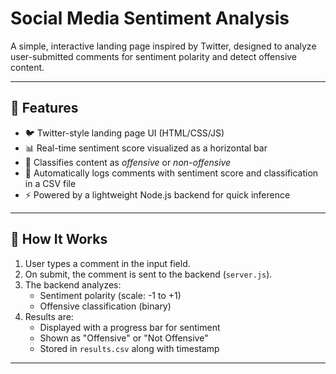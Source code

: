 # Social Media Sentiment Analysis

A simple, interactive landing page inspired by Twitter, designed to analyze user-submitted comments for sentiment polarity and detect offensive content.

---

## 🚀 Features

- 🐦 Twitter-style landing page UI (HTML/CSS/JS)
- 📊 Real-time sentiment score visualized as a horizontal bar
- 🚫 Classifies content as *offensive* or *non-offensive*
- 💾 Automatically logs comments with sentiment score and classification in a CSV file
- ⚡ Powered by a lightweight Node.js backend for quick inference

---

## 🧠 How It Works

1. User types a comment in the input field.
2. On submit, the comment is sent to the backend (`server.js`).
3. The backend analyzes:
   - Sentiment polarity (scale: -1 to +1)
   - Offensive classification (binary)
4. Results are:
   - Displayed with a progress bar for sentiment
   - Shown as "Offensive" or "Not Offensive"
   - Stored in `results.csv` along with timestamp

---


